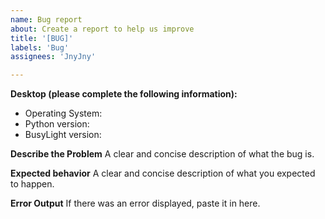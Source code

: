 ```yaml
---
name: Bug report
about: Create a report to help us improve
title: '[BUG]'
labels: 'Bug'
assignees: 'JnyJny'

---
```

**Desktop (please complete the following information):**
 - Operating System: 
 - Python version:
 - BusyLight version: 

**Describe the Problem**
A clear and concise description of what the bug is.

**Expected behavior**
A clear and concise description of what you expected to happen.

**Error Output**
If there was an error displayed, paste it in here. 
